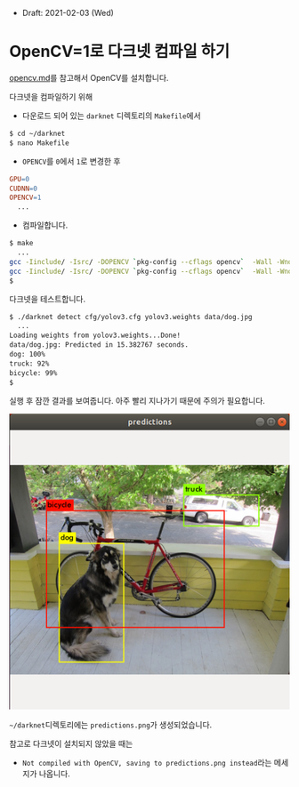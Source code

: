 * Draft: 2021-02-03 (Wed)

# OpenCV=1로 다크넷 컴파일 하기

[opencv.md](opencv.md)를 참고해서 OpenCV를 설치합니다.

다크넷을 컴파일하기 위해

* 다운로드 되어 있는 `darknet` 디렉토리의 `Makefile`에서 

```bash
$ cd ~/darknet
$ nano Makefile
```

* `OPENCV`를 `0`에서 `1`로 변경한 후

```makefile
GPU=0
CUDNN=0
OPENCV=1
  ...
```

* 컴파일합니다.

```bash
$ make
  ...
gcc -Iinclude/ -Isrc/ -DOPENCV `pkg-config --cflags opencv`  -Wall -Wno-unused-result -Wno-unknown-pragmas -Wfatal-errors -fPIC -Ofast -DOPENCV -c ./examples/darknet.c -o obj/darknet.o
gcc -Iinclude/ -Isrc/ -DOPENCV `pkg-config --cflags opencv`  -Wall -Wno-unused-result -Wno-unknown-pragmas -Wfatal-errors -fPIC -Ofast -DOPENCV obj/captcha.o obj/lsd.o obj/super.o obj/art.o obj/tag.o obj/cifar.o obj/go.o obj/rnn.o obj/segmenter.o obj/regressor.o obj/classifier.o obj/coco.o obj/yolo.o obj/detector.o obj/nightmare.o obj/instance-segmenter.o obj/darknet.o libdarknet.a -o darknet -lm -pthread  `pkg-config --libs opencv` -lstdc++ libdarknet.a
$
```

다크넷을 테스트합니다.

```bash
$ ./darknet detect cfg/yolov3.cfg yolov3.weights data/dog.jpg
  ...
Loading weights from yolov3.weights...Done!
data/dog.jpg: Predicted in 15.382767 seconds.
dog: 100%
truck: 92%
bicycle: 99%
$
```

실행 후 잠깐 결과를 보여줍니다. 아주 빨리 지나가기 때문에 주의가 필요합니다.

<img src='images/darknet-detection-result-dog-with_opencv.png'>

`~/darknet`디렉토리에는 `predictions.png`가 생성되었습니다.

참고로 다크넷이 설치되지 않았을 때는

* `Not compiled with OpenCV, saving to predictions.png instead`라는 메세지가 나옵니다.

